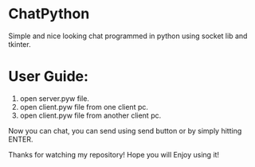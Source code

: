 # ChatPython
Simple and nice looking chat programmed in python using socket lib and tkinter.

# User Guide:
1) open server.pyw file. 
2) open client.pyw file from one client pc.
3) open client.pyw file from another client pc.

Now you can chat, you can send using send button or by simply hitting ENTER.

Thanks for watching my repository!
Hope you will Enjoy using it!
